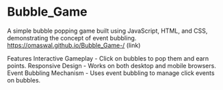 # Bubble_Game

A simple bubble popping game built using JavaScript, HTML, and CSS, demonstrating the concept of event bubbling.
https://omaswal.github.io/Bubble_Game-/    (link)

Features
Interactive Gameplay - Click on bubbles to pop them and earn points.
Responsive Design -  Works on both desktop and mobile browsers.
Event Bubbling Mechanism - Uses event bubbling to manage click events on bubbles.
